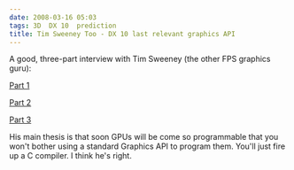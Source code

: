 ```yaml
---
date: 2008-03-16 05:03
tags: 3D  DX 10  prediction
title: Tim Sweeney Too - DX 10 last relevant graphics API
---
```


A good, three-part interview with Tim Sweeney (the other FPS graphics guru):

[Part 1](http://www.tgdaily.com/content/view/36390/118/)

[Part 2](http://www.tgdaily.com/content/view/36410/118/)

[Part 3](http://www.tgdaily.com/content/view/36436/118/)

His main thesis is that soon
GPUs will be come so programmable that you won't bother using a standard
Graphics API to program them. You'll just fire up a C compiler. I think he's
right.
